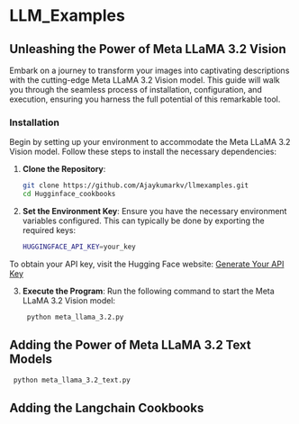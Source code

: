 # LLM_Examples

## Unleashing the Power of Meta LLaMA 3.2 Vision

Embark on a journey to transform your images into captivating descriptions with the cutting-edge Meta LLaMA 3.2 Vision model. This guide will walk you through the seamless process of installation, configuration, and execution, ensuring you harness the full potential of this remarkable tool.

### Installation

Begin by setting up your environment to accommodate the Meta LLaMA 3.2 Vision model. Follow these steps to install the necessary dependencies:

1. **Clone the Repository**:
   ```bash
   git clone https://github.com/Ajaykumarkv/llmexamples.git
   cd Hugginface_cookbooks
   ```
2. **Set the Environment Key**:
   Ensure you have the necessary environment variables configured. This can typically be done by exporting the required keys:
   ```bash
   HUGGINGFACE_API_KEY=your_key
   ```
To obtain your API key, visit the Hugging Face website:
[Generate Your API Key](https://huggingface.co/settings/tokens)

3. **Execute the Program**:
   Run the following command to start the Meta LLaMA 3.2 Vision model:
   ```bash
    python meta_llama_3.2.py
   ```
## Adding  the Power of Meta LLaMA 3.2 Text Models
   ```bash
    python meta_llama_3.2_text.py
   ```


## Adding  the Langchain Cookbooks



